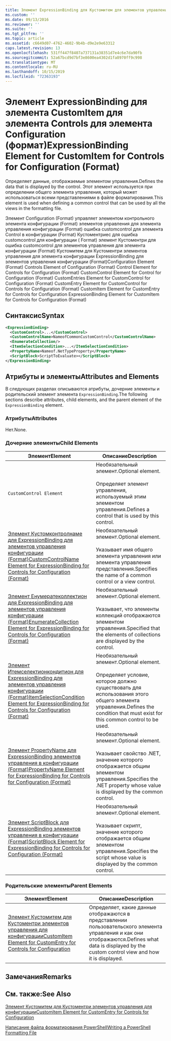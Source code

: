 ```yaml
---
title: Элемент ExpressionBinding для Кустомитем для элементов управления конфигурации (Format) | Документация Майкрософт
ms.custom: ''
ms.date: 09/13/2016
ms.reviewer: ''
ms.suite: ''
ms.tgt_pltfrm: ''
ms.topic: article
ms.assetid: c6649d07-4762-4602-9b4b-d9e2e9e63312
caps.latest.revision: 13
ms.openlocfilehash: 531ff447f8407a737131a38351d7e4c6e7da90fb
ms.sourcegitcommit: 52a67bcd9d7bf3e8600ea4302d1fa8970ff9c998
ms.translationtype: MT
ms.contentlocale: ru-RU
ms.lasthandoff: 10/15/2019
ms.locfileid: "72363193"
---
```

# <a name="expressionbinding-element-for-customitem-for-controls-for-configuration-format"></a><span data-ttu-id="f90cd-102">Элемент ExpressionBinding для элемента CustomItem для элемента Controls для элемента Configuration (формат)</span><span class="sxs-lookup"><span data-stu-id="f90cd-102">ExpressionBinding Element for CustomItem for Controls for Configuration (Format)</span></span>

<span data-ttu-id="f90cd-103">Определяет данные, отображаемые элементом управления.</span><span class="sxs-lookup"><span data-stu-id="f90cd-103">Defines the data that is displayed by the control.</span></span> <span data-ttu-id="f90cd-104">Этот элемент используется при определении общего элемента управления, который может использоваться всеми представлениями в файле форматирования.</span><span class="sxs-lookup"><span data-stu-id="f90cd-104">This element is used when defining a common control that can be used by all the views in the formatting file.</span></span>

<span data-ttu-id="f90cd-105">Элемент Configuration (Format) управляет элементом контрольного элемента конфигурации (Format) элементов управления для элемента управления конфигурации (Format) ошибка customcontrol для элемента Control в конфигурации (Format) Кустоментриес для ошибка customcontrol для конфигурации ( Format) элемент Кустоментри для ошибка customcontrol для элементов управления для элемента конфигурации (Format) Кустомитем для Кустоментри элементов управления для элемента конфигурации ExpressionBinding для элементов управления конфигурации (Format)</span><span class="sxs-lookup"><span data-stu-id="f90cd-105">Configuration Element (Format) Controls Element of Configuration (Format) Control Element for Controls for Configuration (Format) CustomControl Element for Control for Configuration (Format) CustomEntries Element for CustomControl for Configuration (Format) CustomEntry Element for CustomControl for Controls for Configuration (Format) CustomItem Element for CustomEntry for Controls for Configuration ExpressionBinding Element for CustomItem for Controls for Configuration (Format)</span></span>

## <a name="syntax"></a><span data-ttu-id="f90cd-106">Синтаксис</span><span class="sxs-lookup"><span data-stu-id="f90cd-106">Syntax</span></span>

```xml
<ExpressionBinding>
  <CustomControl>...</CustomControl>
  <CustomControlName>NameofCommonCustomControl</CustomControlName>
  <EnumerateCollection/>
  <ItemSelectionCondition>...</ItemSelectionCondition>
  <PropertyName>Nameof.NetTypeProperty</PropertyName>
  <ScriptBlock>ScriptToEvaluate></ScriptBlock>
</ExpressionBinding>
```

## <a name="attributes-and-elements"></a><span data-ttu-id="f90cd-107">Атрибуты и элементы</span><span class="sxs-lookup"><span data-stu-id="f90cd-107">Attributes and Elements</span></span>

<span data-ttu-id="f90cd-108">В следующих разделах описываются атрибуты, дочерние элементы и родительский элемент элемента `ExpressionBinding`.</span><span class="sxs-lookup"><span data-stu-id="f90cd-108">The following sections describe attributes, child elements, and the parent element of the `ExpressionBinding` element.</span></span>

### <a name="attributes"></a><span data-ttu-id="f90cd-109">Атрибуты</span><span class="sxs-lookup"><span data-stu-id="f90cd-109">Attributes</span></span>

<span data-ttu-id="f90cd-110">Нет.</span><span class="sxs-lookup"><span data-stu-id="f90cd-110">None.</span></span>

### <a name="child-elements"></a><span data-ttu-id="f90cd-111">Дочерние элементы</span><span class="sxs-lookup"><span data-stu-id="f90cd-111">Child Elements</span></span>

|<span data-ttu-id="f90cd-112">Элемент</span><span class="sxs-lookup"><span data-stu-id="f90cd-112">Element</span></span>|<span data-ttu-id="f90cd-113">Описание</span><span class="sxs-lookup"><span data-stu-id="f90cd-113">Description</span></span>|
|-------------|-----------------|
|`CustomControl Element`|<span data-ttu-id="f90cd-114">Необязательный элемент.</span><span class="sxs-lookup"><span data-stu-id="f90cd-114">Optional element.</span></span><br /><br /> <span data-ttu-id="f90cd-115">Определяет элемент управления, используемый этим элементом управления.</span><span class="sxs-lookup"><span data-stu-id="f90cd-115">Defines a control that is used by this control.</span></span>|
|[<span data-ttu-id="f90cd-116">Элемент Кустомконтролнаме для ExpressionBinding для элементов управления конфигурации (Format)</span><span class="sxs-lookup"><span data-stu-id="f90cd-116">CustomControlName Element for ExpressionBinding for Controls for Configuration (Format)</span></span>](./customcontrolname-element-for-expressionbinding-for-controls-for-configuration-format.md)|<span data-ttu-id="f90cd-117">Необязательный элемент.</span><span class="sxs-lookup"><span data-stu-id="f90cd-117">Optional element.</span></span><br /><br /> <span data-ttu-id="f90cd-118">Указывает имя общего элемента управления или элемента управления представления.</span><span class="sxs-lookup"><span data-stu-id="f90cd-118">Specifies the name of a common control or a view control.</span></span>|
|[<span data-ttu-id="f90cd-119">Элемент Енумератеколлектион для ExpressionBinding для элементов управления конфигурации (Format)</span><span class="sxs-lookup"><span data-stu-id="f90cd-119">EnumerateCollection Element for ExpressionBinding for Controls for Configuration (Format)</span></span>](./enumeratecollection-element-for-expressionbinding-for-controls-for-configuration-format.md)|<span data-ttu-id="f90cd-120">Необязательный элемент.</span><span class="sxs-lookup"><span data-stu-id="f90cd-120">Optional element.</span></span><br /><br /> <span data-ttu-id="f90cd-121">Указывает, что элементы коллекций отображаются элементом управления.</span><span class="sxs-lookup"><span data-stu-id="f90cd-121">Specified that the elements of collections are displayed by the control.</span></span>|
|[<span data-ttu-id="f90cd-122">Элемент Итемселектионкондитион для ExpressionBinding для элементов управления конфигурации (Format)</span><span class="sxs-lookup"><span data-stu-id="f90cd-122">ItemSelectionCondition Element for ExpressionBinding for Controls for Configuration (Format)</span></span>](./itemselectioncondition-element-for-expressionbinding-for-controls-for-configuration-format.md)|<span data-ttu-id="f90cd-123">Необязательный элемент.</span><span class="sxs-lookup"><span data-stu-id="f90cd-123">Optional element.</span></span><br /><br /> <span data-ttu-id="f90cd-124">Определяет условие, которое должно существовать для использования этого общего элемента управления.</span><span class="sxs-lookup"><span data-stu-id="f90cd-124">Defines the condition that must exist for this common control to be used.</span></span>|
|[<span data-ttu-id="f90cd-125">Элемент PropertyName для ExpressionBinding элементов управления в конфигурации (Format)</span><span class="sxs-lookup"><span data-stu-id="f90cd-125">PropertyName Element for ExpressionBinding for Controls for Configuration (Format)</span></span>](./propertyname-element-for-expressionbinding-for-controls-for-configuration-format.md)|<span data-ttu-id="f90cd-126">Необязательный элемент.</span><span class="sxs-lookup"><span data-stu-id="f90cd-126">Optional element.</span></span><br /><br /> <span data-ttu-id="f90cd-127">Указывает свойство .NET, значение которого отображается общим элементом управления.</span><span class="sxs-lookup"><span data-stu-id="f90cd-127">Specifies the .NET property whose value is displayed by the common control.</span></span>|
|[<span data-ttu-id="f90cd-128">Элемент ScriptBlock для ExpressionBinding элементов управления в конфигурации (Format)</span><span class="sxs-lookup"><span data-stu-id="f90cd-128">ScriptBlock Element for ExpressionBinding for Controls for Configuration (Format)</span></span>](./scriptblock-element-for-expressionbinding-for-controls-for-configuration-format.md)|<span data-ttu-id="f90cd-129">Необязательный элемент.</span><span class="sxs-lookup"><span data-stu-id="f90cd-129">Optional element.</span></span><br /><br /> <span data-ttu-id="f90cd-130">Указывает скрипт, значение которого отображается общим элементом управления.</span><span class="sxs-lookup"><span data-stu-id="f90cd-130">Specifies the script whose value is displayed by the common control.</span></span>|

### <a name="parent-elements"></a><span data-ttu-id="f90cd-131">Родительские элементы</span><span class="sxs-lookup"><span data-stu-id="f90cd-131">Parent Elements</span></span>

|<span data-ttu-id="f90cd-132">Элемент</span><span class="sxs-lookup"><span data-stu-id="f90cd-132">Element</span></span>|<span data-ttu-id="f90cd-133">Описание</span><span class="sxs-lookup"><span data-stu-id="f90cd-133">Description</span></span>|
|-------------|-----------------|
|[<span data-ttu-id="f90cd-134">Элемент Кустомитем для Кустоментри элементов управления для конфигурации</span><span class="sxs-lookup"><span data-stu-id="f90cd-134">CustomItem Element for CustomEntry for Controls for Configuration</span></span>](./customitem-element-for-customentry-for-controls-for-configuration-format.md)|<span data-ttu-id="f90cd-135">Определяет, какие данные отображаются в представлении пользовательского элемента управления и как они отображаются.</span><span class="sxs-lookup"><span data-stu-id="f90cd-135">Defines what data is displayed by the custom control view and how it is displayed.</span></span>|

## <a name="remarks"></a><span data-ttu-id="f90cd-136">Замечания</span><span class="sxs-lookup"><span data-stu-id="f90cd-136">Remarks</span></span>

## <a name="see-also"></a><span data-ttu-id="f90cd-137">См. также:</span><span class="sxs-lookup"><span data-stu-id="f90cd-137">See Also</span></span>

[<span data-ttu-id="f90cd-138">Элемент Кустомитем для Кустоментри элементов управления для конфигурации</span><span class="sxs-lookup"><span data-stu-id="f90cd-138">CustomItem Element for CustomEntry for Controls for Configuration</span></span>](./customitem-element-for-customentry-for-controls-for-configuration-format.md)

[<span data-ttu-id="f90cd-139">Написание файла форматирования PowerShell</span><span class="sxs-lookup"><span data-stu-id="f90cd-139">Writing a PowerShell Formatting File</span></span>](./writing-a-powershell-formatting-file.md)
